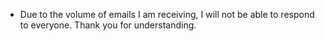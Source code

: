 - Due to the volume of emails I am receiving, I will not be able to respond to everyone. Thank you for understanding. 
